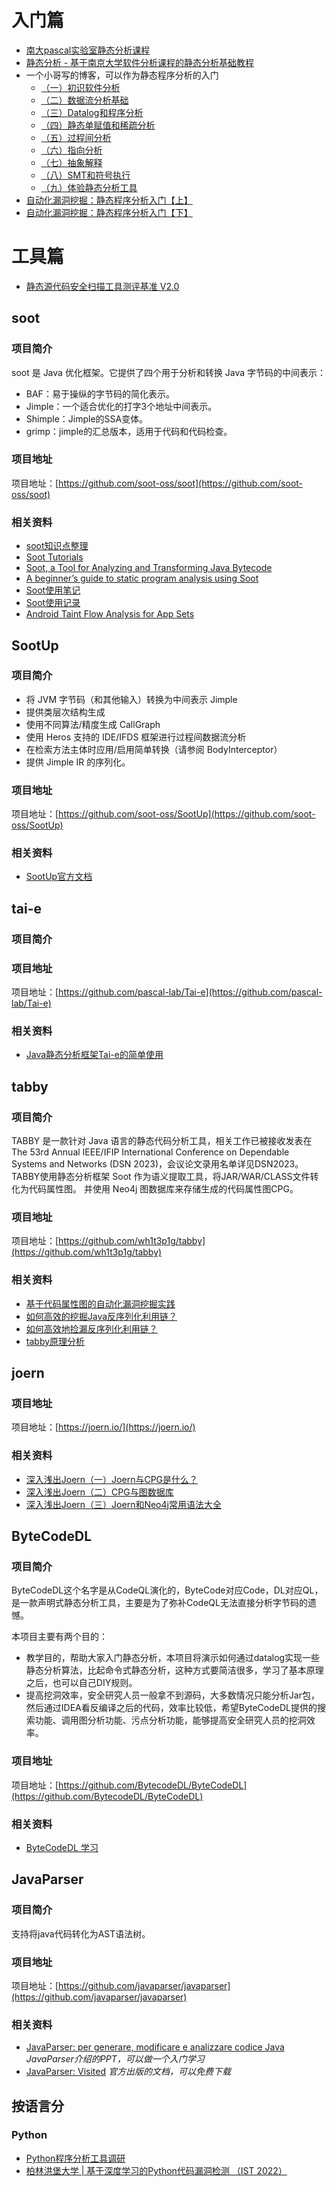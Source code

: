 # 入门篇

- [南大pascal实验室静态分析课程](https://tai-e.pascal-lab.net/lectures.html)
- [静态分析 - 基于南京大学软件分析课程的静态分析基础教程](https://static-analysis.cuijiacai.com/)
- 一个小哥写的博客，可以作为静态程序分析的入门
  - [（一）初识软件分析](https://www.blog-blockchain.xyz/pl/understanding-program-analysis/)
  - [（二）数据流分析基础](https://www.blog-blockchain.xyz/pl/data-flow-analysis/)
  - [（三）Datalog和程序分析](https://www.blog-blockchain.xyz/pl/LP-souffle/)
  - [（四）静态单赋值和稀疏分析](https://www.blog-blockchain.xyz/pl/ssa-and-sparse-analysis/)
  - [（五）过程间分析](https://www.blog-blockchain.xyz/pl/Interprocedural-DFA/)
  - [（六）指向分析](https://www.blog-blockchain.xyz/pl/points-to-analysis/)
  - [（七）抽象解释](https://www.blog-blockchain.xyz/pl/abstract-interpretation/)
  - [（八）SMT和符号执行](https://www.blog-blockchain.xyz/pl/SMT-and-symbolic-excution/)
  - [（九）体验静态分析工具](https://www.blog-blockchain.xyz/pl/static-analysis-tools/)
- [自动化漏洞挖掘：静态程序分析入门【上】](https://mp.weixin.qq.com/s?__biz=MzUyOTkwNTQ5Mg%3D%3D&mid=2247487087&idx=1&sn=4ce42ac78f232a7d3fce13d6ed06c44e&chksm=fa58ac54cd2f254205e557f4cc9f5857d2a384bc89a36b15bf87212d50f52c2d51a8cef3c34f&scene=21&ref=www.ctfiot.com#wechat_redirect)
- [自动化漏洞挖掘：静态程序分析入门【下】](https://mp.weixin.qq.com/s?__biz=MzUyOTkwNTQ5Mg==&mid=2247487251&idx=1&sn=abef948993e7a1a3ddd7afc91d670429&chksm=fa58ad28cd2f243e96207bcf0f347e8e76b5cf808dd5002e0398eb16d176abeb178728599585&cur_album_id=2678810689347715073&scene=189#wechat_redirect)

# 工具篇

- [静态源代码安全扫描工具测评基准 V2.0](http://www.owasp.org.cn/OWASP-CHINA/owasp-project/secure%20coding%202016/%E9%9D%99%E6%80%81%E6%BA%90%E4%BB%A3%E7%A0%81%E5%AE%89%E5%85%A8%E6%89%AB%E6%8F%8F%E5%B7%A5%E5%85%B7%E6%B5%8B%E8%AF%84%E5%9F%BA%E5%87%86V2.0.pdf)

## soot

### 项目简介

soot 是 Java 优化框架。它提供了四个用于分析和转换 Java 字节码的中间表示：
- BAF：易于操纵的字节码的简化表示。 
- Jimple：一个适合优化的打字3个地址中间表示。 
- Shimple：Jimple的SSA变体。 
- grimp：jimple的汇总版本，适用于代码和代码检查。

### 项目地址

项目地址：[https://github.com/soot-oss/soot](https://github.com/soot-oss/soot)

### 相关资料

- [soot知识点整理](https://fynch3r.github.io/soot%E7%9F%A5%E8%AF%86%E7%82%B9%E6%95%B4%E7%90%86/)
- [Soot Tutorials](https://github.com/soot-oss/soot/wiki/Tutorials)
- [Soot, a Tool for Analyzing and Transforming Java Bytecode](https://www.sable.mcgill.ca/soot/tutorial/pldi03/tutorial.pdf)
- [A beginner’s guide to static program analysis using Soot](https://noidsirius.medium.com/a-beginners-guide-to-static-program-analysis-using-soot-5aee14a878d)
- [Soot使用笔记](https://www.cnblogs.com/xine/p/14511818.html)
- [Soot使用记录](https://jckling.github.io/2022/02/23/Other/Soot%20%E4%BD%BF%E7%94%A8%E8%AE%B0%E5%BD%95/)
- [Android Taint Flow Analysis for App Sets](http://www.cs.tau.ac.il/~msagiv/courses/pa15-16/Static%20Analysis%20of%20Java%20and%20Soot.pdf)

## SootUp

### 项目简介

- 将 JVM 字节码（和其他输入）转换为中间表示 Jimple
- 提供类层次结构生成
- 使用不同算法/精度生成 CallGraph
- 使用 Heros 支持的 IDE/IFDS 框架进行过程间数据流分析
- 在检索方法主体时应用/启用简单转换（请参阅 BodyInterceptor）
- 提供 Jimple IR 的序列化。

### 项目地址

项目地址：[https://github.com/soot-oss/SootUp](https://github.com/soot-oss/SootUp)

### 相关资料

- [SootUp官方文档](https://soot-oss.github.io/SootUp/)

## tai-e

### 项目简介

### 项目地址

项目地址：[https://github.com/pascal-lab/Tai-e](https://github.com/pascal-lab/Tai-e)

### 相关资料

- [Java静态分析框架Tai-e的简单使用](https://y4er.com/posts/simple-use-of-the-java-static-analysis-framework-tai-e/)

## tabby

### 项目简介

TABBY 是一款针对 Java 语言的静态代码分析工具，相关工作已被接收发表在 The 53rd Annual IEEE/IFIP International Conference on Dependable Systems and Networks (DSN 2023)，会议论文录用名单详见DSN2023。
TABBY使用静态分析框架 Soot 作为语义提取工具，将JAR/WAR/CLASS文件转化为代码属性图。 并使用 Neo4j 图数据库来存储生成的代码属性图CPG。

### 项目地址

项目地址：[https://github.com/wh1t3p1g/tabby](https://github.com/wh1t3p1g/tabby)

### 相关资料

- [基于代码属性图的自动化漏洞挖掘实践](https://blog.0kami.cn/blog/2023/%E5%9F%BA%E4%BA%8E%E4%BB%A3%E7%A0%81%E5%B1%9E%E6%80%A7%E5%9B%BE%E7%9A%84%E8%87%AA%E5%8A%A8%E5%8C%96%E6%BC%8F%E6%B4%9E%E6%8C%96%E6%8E%98%E5%AE%9E%E8%B7%B5/)
- [如何高效的挖掘Java反序列化利用链？](https://blog.0kami.cn/blog/2021/how_to_find_gadget_chains/)
- [如何高效地捡漏反序列化利用链？](https://blog.0kami.cn/blog/2021/how_to_find_gadget_chains_2/)
- [tabby原理分析](https://tttang.com/archive/1696/)

## joern

### 项目地址

项目地址：[https://joern.io/](https://joern.io/)

### 相关资料

- [深入浅出Joern（一）Joern与CPG是什么？](https://lorexxar.cn/2023/08/21/joern-and-cpg/)
- [深入浅出Joern（二）CPG与图数据库](https://lorexxar.cn/2023/08/22/joern2/)
- [深入浅出Joern（三）Joern和Neo4j常用语法大全](https://lorexxar.cn/2023/08/24/joern3/)

## ByteCodeDL

### 项目简介

ByteCodeDL这个名字是从CodeQL演化的，ByteCode对应Code，DL对应QL，是一款声明式静态分析工具，主要是为了弥补CodeQL无法直接分析字节码的遗憾。

本项目主要有两个目的：
- 教学目的，帮助大家入门静态分析，本项目将演示如何通过datalog实现一些静态分析算法，比起命令式静态分析，这种方式要简洁很多，学习了基本原理之后，也可以自己DIY规则。
- 提高挖洞效率，安全研究人员一般拿不到源码，大多数情况只能分析Jar包，然后通过IDEA看反编译之后的代码，效率比较低，希望ByteCodeDL提供的搜索功能、调用图分析功能、污点分析功能，能够提高安全研究人员的挖洞效率。

### 项目地址

项目地址：[https://github.com/BytecodeDL/ByteCodeDL](https://github.com/BytecodeDL/ByteCodeDL)

### 相关资料

- [ByteCodeDL 学习](https://y4er.com/posts/bytecodedl/)

## JavaParser

### 项目简介

支持将java代码转化为AST语法树。

### 项目地址

项目地址：[https://github.com/javaparser/javaparser](https://github.com/javaparser/javaparser)

### 相关资料

- [JavaParser: per generare, modificare e analizzare codice Java](https://tomassetti.me/wp-content/uploads/2017/12/JavaParser-JUG-Milano.pdf) *JavaParser介绍的PPT，可以做一个入门学习*
- [JavaParser: Visited](https://leanpub.com/javaparservisited) *官方出版的文档，可以免费下载*

## 按语言分

### Python

- [Python程序分析工具调研](https://jckling.github.io/2021/12/30/Security/Python%20%E7%A8%8B%E5%BA%8F%E5%88%86%E6%9E%90%E5%B7%A5%E5%85%B7%E8%B0%83%E7%A0%94/)
- [柏林洪堡大学 | 基于深度学习的Python代码漏洞检测 （IST 2022）](https://mp.weixin.qq.com/s/dxpvnt_dHPc92pw4J5bZww)

